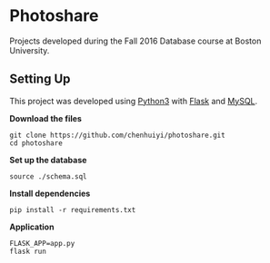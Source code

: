 # Photoshare
Projects developed during the Fall 2016 Database course at Boston University.


## Setting Up
This project was developed using [Python3](https://www.python.org/downloads/) with [Flask](http://flask.pocoo.org/) and [MySQL](https://www.mysql.com/).

**Download the files**
```
git clone https://github.com/chenhuiyi/photoshare.git
cd photoshare
```

**Set up the database**
```
source ./schema.sql
```

**Install dependencies**
```
pip install -r requirements.txt
```

**Application**
```
FLASK_APP=app.py
flask run
```
